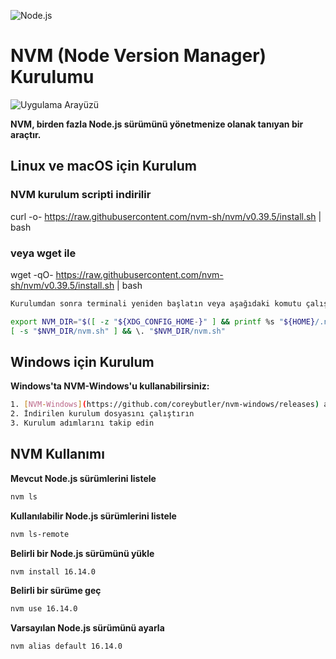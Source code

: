 ![Node.js](https://img.shields.io/badge/node-18-green)

# NVM (Node Version Manager) Kurulumu
![Uygulama Arayüzü](https://www.google.com/url?sa=i&url=https%3A%2F%2Farchive.org%2Fdetails%2Fgithub.com-nvm-sh-nvm_-_2022-12-04_22-27-49&psig=AOvVaw22fDwD-ifQcLfs_L6ZGm-O&ust=1744964772930000&source=images&cd=vfe&opi=89978449&ved=0CBUQjRxqFwoTCIjK-7zS3owDFQAAAAAdAAAAABAE)


**NVM, birden fazla Node.js sürümünü yönetmenize olanak tanıyan bir araçtır.**
## Linux ve macOS için Kurulum

### NVM kurulum scripti indirilir
curl -o- https://raw.githubusercontent.com/nvm-sh/nvm/v0.39.5/install.sh | bash

### veya wget ile
wget -qO- https://raw.githubusercontent.com/nvm-sh/nvm/v0.39.5/install.sh | bash
```sh
Kurulumdan sonra terminali yeniden başlatın veya aşağıdaki komutu çalıştırın:

export NVM_DIR="$([ -z "${XDG_CONFIG_HOME-}" ] && printf %s "${HOME}/.nvm" || printf %s "${XDG_CONFIG_HOME}/nvm")"
[ -s "$NVM_DIR/nvm.sh" ] && \. "$NVM_DIR/nvm.sh"
```
## Windows için Kurulum

**Windows'ta NVM-Windows'u kullanabilirsiniz:**
```sh
1. [NVM-Windows](https://github.com/coreybutler/nvm-windows/releases) adresinden en son sürümü indirin
2. İndirilen kurulum dosyasını çalıştırın
3. Kurulum adımlarını takip edin
```
## NVM Kullanımı

**Mevcut Node.js sürümlerini listele**
 ```sh
nvm ls
```
**Kullanılabilir Node.js sürümlerini listele**
 ```sh
nvm ls-remote
```
**Belirli bir Node.js sürümünü yükle**
 ```sh
nvm install 16.14.0
```
**Belirli bir sürüme geç**
 ```sh
nvm use 16.14.0
```
**Varsayılan Node.js sürümünü ayarla**
 ```sh
nvm alias default 16.14.0
```
